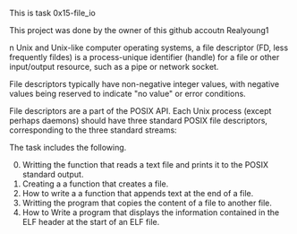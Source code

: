 This is task 0x15-file_io 

This project was done by the owner of this github accoutn Realyoung1


n Unix and Unix-like computer operating systems, a file descriptor (FD, less frequently fildes) is a process-unique identifier (handle) for a file or other input/output resource, such as a pipe or network socket.

File descriptors typically have non-negative integer values, with negative values being reserved to indicate "no value" or error conditions.

File descriptors are a part of the POSIX API. Each Unix process (except perhaps daemons) should have three standard POSIX file descriptors, corresponding to the three standard streams: 



The task includes the following.

0. Writting the  function that reads a text file and prints it to the POSIX standard output.
1. Creating a a function that creates a file.
2. How to write a a function that appends text at the end of a file.
3. Writting the program that copies the content of a file to another file.
4. How to Write a program that displays the information contained in the ELF header at the start of an ELF file.

